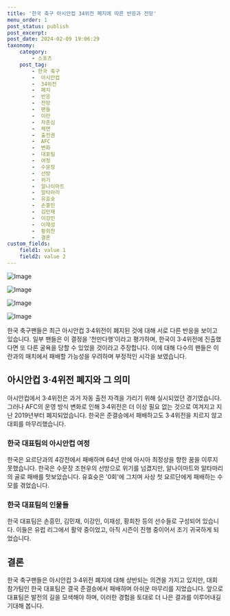 ```yaml
---
title: '한국 축구 아시안컵 34위전 폐지에 따른 반응과 전망'
menu_order: 1
post_status: publish
post_excerpt: 
post_date: 2024-02-09 19:06:29
taxonomy:
    category:
        - 스포츠
    post_tag:
        - 한국 축구
        -  아시안컵
        -  34위전
        -  폐지
        -  반응
        -  전망
        -  팬들
        -  이란
        -  자존심
        -  체면
        -  출전권
        -  AFC
        -  변화
        -  대표팀
        -  여정
        -  수문장
        -  선방
        -  위기
        -  알나이마트
        -  알타마리
        -  유효슛
        -  손흥민
        -  김민재
        -  이강인
        -  이재성
        -  황희찬
        -  결론
custom_fields:
    field1: value 1
    field2: value 2
---
```


![Image](https://imgnews.pstatic.net/image/216/2024/02/09/0000130569_001_20240209080401313.jpg?type=w647)

![Image](https://imgnews.pstatic.net/image/216/2024/02/09/0000130569_002_20240209080401343.jpg?type=w647)

![Image](https://imgnews.pstatic.net/image/216/2024/02/09/0000130569_003_20240209080401376.jpg?type=w647)

![Image](https://imgnews.pstatic.net/image/216/2024/02/09/0000130569_004_20240209080401413.jpg?type=w647)

한국 축구팬들은 최근 아시안컵 3·4위전이 폐지된 것에 대해 서로 다른 반응을 보이고 있습니다. 일부 팬들은 이 결정을 '천만다행'이라고 평가하며, 한국이 3·4위전에 진출했다면 또 다른 굴욕을 당할 수 있었을 것이라고 주장합니다. 이에 대해 다수의 팬들은 이란과의 매치에서 패배할 가능성을 우려하며 부정적인 시각을 보였습니다.
## 아시안컵 3·4위전 폐지와 그 의미
아시안컵에서 3·4위전은 과거 자동 출전 자격을 가리기 위해 실시되었던 경기였습니다. 그러나 AFC의 운영 방식 변화로 인해 3·4위전은 더 이상 필요 없는 것으로 여겨지고 지난 2019년부터 폐지되었습니다. 한국은 준결승에서 패배하고도 3·4위전을 치르지 않고 대회를 마무리했습니다.
### 한국 대표팀의 아시안컵 여정
한국은 요르단과의 4강전에서 패배하며 64년 만에 아시아 최정상을 향한 꿈을 이루지 못했습니다. 한국은 수문장 조현우의 선방으로 위기를 넘겼지만, 알나이마트와 알타마리의 골로 패배를 맛보았습니다. 유효슛은 '0회'에 그치며 사상 첫 요르단에게 패배하는 수모를 겪었습니다.
### 한국 대표팀의 인물들
한국 대표팀은 손흥민, 김민재, 이강인, 이재성, 황희찬 등의 선수들로 구성되어 있습니다. 이들은 유럽 리그에서 활약 중이었고, 아직 시즌이 진행 중이어서 조기 귀국하게 되었습니다.
## 결론
한국 축구팬들은 아시안컵 3·4위전 폐지에 대해 상반되는 의견을 가지고 있지만, 대회 참가팀인 한국 대표팀은 결국 준결승에서 패배하며 아쉬운 마무리를 지었습니다. 앞으로 대표팀은 발전의 길을 모색해야 하며, 이러한 경험을 토대로 더 나은 결과를 이루어내길 기대해 봅니다.
